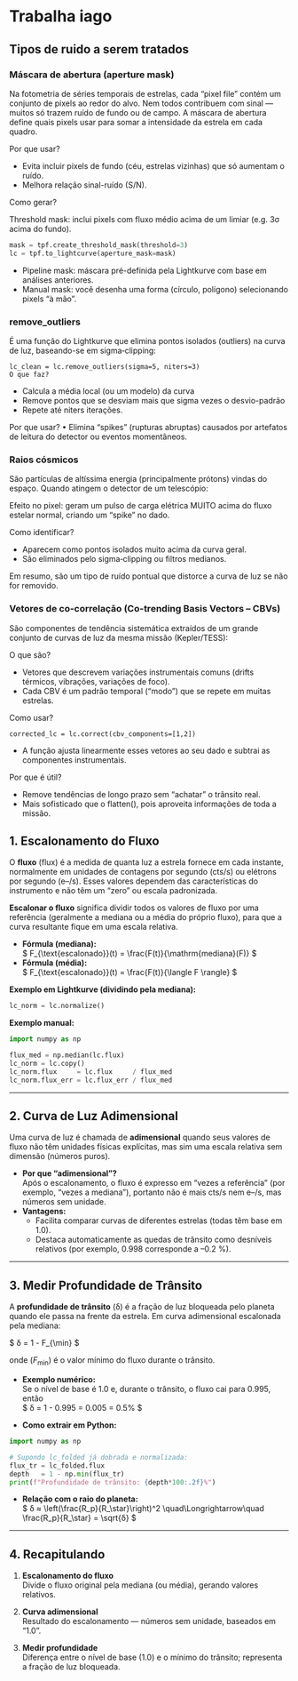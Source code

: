 # Trabalha iago

## Tipos de ruido a serem tratados

### Máscara de abertura (aperture mask)

Na fotometria de séries temporais de estrelas, cada “pixel file” contém um conjunto de pixels ao redor do alvo. 
Nem todos contribuem com sinal — muitos só trazem ruído de fundo ou de campo. 
A máscara de abertura define quais pixels usar para somar a intensidade da estrela em cada quadro.

Por que usar?

- Evita incluir pixels de fundo (céu, estrelas vizinhas) que só aumentam o ruído.
- Melhora  relação sinal-ruído (S/N).

Como gerar?

Threshold mask: inclui pixels com fluxo médio acima de um limiar (e.g. 3σ acima do fundo).

```python
mask = tpf.create_threshold_mask(threshold=3)
lc = tpf.to_lightcurve(aperture_mask=mask)
```

- Pipeline mask: máscara pré-definida pela Lightkurve com base em análises anteriores.
- Manual mask: você desenha uma forma (círculo, polígono) selecionando pixels “à mão”.

### remove_outliers

É uma função do Lightkurve que elimina pontos isolados (outliers) na curva de luz, baseando-se em sigma‐clipping:

```text
lc_clean = lc.remove_outliers(sigma=5, niters=3)
O que faz?
```

- Calcula a média local (ou um modelo) da curva
- Remove pontos que se desviam mais que sigma vezes o desvio-padrão
- Repete até niters iterações.

Por que usar?
• Elimina “spikes” (rupturas abruptas) causados por artefatos de leitura do detector ou eventos momentâneos.

### Raios cósmicos

São partículas de altíssima energia (principalmente prótons) vindas do espaço. Quando atingem o detector de um telescópio:

Efeito no pixel: geram um pulso de carga elétrica MUITO acima do fluxo estelar normal, criando um “spike” no dado.

Como identificar?

- Aparecem como pontos isolados muito acima da curva geral.
- São eliminados pelo sigma‐clipping ou filtros medianos.

Em resumo, são um tipo de ruído pontual que distorce a curva de luz se não for removido.

### Vetores de co-correlação (Co-trending Basis Vectors – CBVs)

São componentes de tendência sistemática extraídos de um grande conjunto de curvas de luz da mesma missão (Kepler/TESS):

O que são?

- Vetores que descrevem variações instrumentais comuns (drifts térmicos, vibrações, variações de foco).
- Cada CBV é um padrão temporal (“modo”) que se repete em muitas estrelas.

Como usar?

```text
corrected_lc = lc.correct(cbv_components=[1,2])
```

- A função ajusta linearmente esses vetores ao seu dado e subtrai as componentes instrumentais.

Por que é útil?

- Remove tendências de longo prazo sem “achatar” o trânsito real.
- Mais sofisticado que o flatten(), pois aproveita informações de toda a missão.

## 1. Escalonamento do Fluxo

O **fluxo** (flux) é a medida de quanta luz a estrela fornece em cada instante, normalmente em unidades de contagens por segundo (cts/s) ou elétrons por segundo (e–/s). Esses valores dependem das características do instrumento e não têm um “zero” ou escala padronizada.

**Escalonar o fluxo** significa dividir todos os valores de fluxo por uma referência (geralmente a mediana ou a média do próprio fluxo), para que a curva resultante fique em uma escala relativa.

- **Fórmula (mediana):**  
  $
    F_{\text{escalonado}}(t) = \frac{F(t)}{\mathrm{mediana}(F)}
  $
- **Fórmula (média):**  
  $
    F_{\text{escalonado}}(t) = \frac{F(t)}{\langle F \rangle}
  $

**Exemplo em Lightkurve (dividindo pela mediana):**

```python
lc_norm = lc.normalize()
```

**Exemplo manual:**

```python
import numpy as np

flux_med = np.median(lc.flux)
lc_norm = lc.copy()
lc_norm.flux     = lc.flux     / flux_med
lc_norm.flux_err = lc.flux_err / flux_med
```

---

## 2. Curva de Luz Adimensional

Uma curva de luz é chamada de **adimensional** quando seus valores de fluxo não têm unidades físicas explícitas, mas sim uma escala relativa sem dimensão (números puros).

- **Por que “adimensional”?**  
  Após o escalonamento, o fluxo é expresso em “vezes a referência” (por exemplo, “vezes a mediana”), portanto não é mais cts/s nem e–/s, mas números sem unidade.  
- **Vantagens:**  
  - Facilita comparar curvas de diferentes estrelas (todas têm base em 1.0).  
  - Destaca automaticamente as quedas de trânsito como desníveis relativos (por exemplo, 0.998 corresponde a –0.2 %).

---

## 3. Medir Profundidade de Trânsito

A **profundidade de trânsito** (δ) é a fração de luz bloqueada pelo planeta quando ele passa na frente da estrela. Em curva adimensional escalonada pela mediana:

$
  δ = 1 - F_{\min}
$

onde $(F_{\min})$ é o valor mínimo do fluxo durante o trânsito.

- **Exemplo numérico:**  
  Se o nível de base é 1.0 e, durante o trânsito, o fluxo cai para 0.995, então  
  $
    δ = 1 - 0.995 = 0.005 = 0.5\%
  $

- **Como extrair em Python:**

```python
import numpy as np

# Supondo lc_folded já dobrada e normalizada:
flux_tr = lc_folded.flux
depth   = 1 - np.min(flux_tr)
print(f"Profundidade de trânsito: {depth*100:.2f}%")
```

- **Relação com o raio do planeta:**  
  $
    δ ≈ \left(\frac{R_p}{R_\star}\right)^2
    \quad\Longrightarrow\quad
    \frac{R_p}{R_\star} = \sqrt{δ}
  $

---

## 4. Recapitulando

1. **Escalonamento do fluxo**  
   Divide o fluxo original pela mediana (ou média), gerando valores relativos.

2. **Curva adimensional**  
   Resultado do escalonamento — números sem unidade, baseados em “1.0”.

3. **Medir profundidade**  
   Diferença entre o nível de base (1.0) e o mínimo do trânsito; representa a fração de luz bloqueada.

